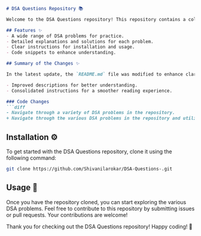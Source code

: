 ```markdown
# DSA Questions Repository 📚

Welcome to the DSA Questions repository! This repository contains a collection of data structures and algorithms (DSA) problems designed to help you enhance your coding skills.

## Features ✨
- A wide range of DSA problems for practice.
- Detailed explanations and solutions for each problem.
- Clear instructions for installation and usage.
- Code snippets to enhance understanding.

## Summary of the Changes ✨

In the latest update, the `README.md` file was modified to enhance clarity and streamline the wording for better readability. Here are the key changes made:

- Improved descriptions for better understanding.
- Consolidated instructions for a smoother reading experience.

### Code Changes
```diff
- Navigate through a variety of DSA problems in the repository.
+ Navigate through the various DSA problems in the repository and utilize the code snippets provided.
```

## Installation ⚙️

To get started with the DSA Questions repository, clone it using the following command:

```bash
git clone https://github.com/Shivanilarokar/DSA-Questions-.git
```

## Usage 🚀

Once you have the repository cloned, you can start exploring the various DSA problems. Feel free to contribute to this repository by submitting issues or pull requests. Your contributions are welcome!

Thank you for checking out the DSA Questions repository! Happy coding! 🎉
```